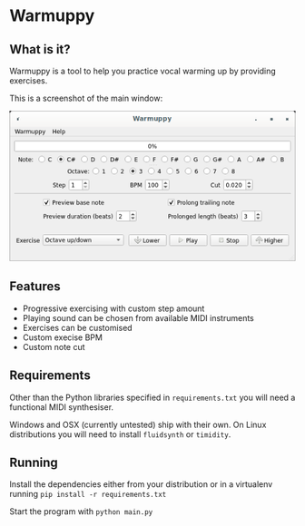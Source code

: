 # Warmuppy

## What is it?

Warmuppy is a tool to help you practice vocal warming up by providing exercises.

This is a screenshot of the main window:

![alt text](https://github.com/xstasi/warmuppy/blob/master/resources/screenshot.png?raw=true)

## Features

* Progressive exercising with custom step amount
* Playing sound can be chosen from available MIDI instruments
* Exercises can be customised
* Custom execise BPM
* Custom note cut

## Requirements

Other than the Python libraries specified in `requirements.txt` you will need a functional MIDI synthesiser.

Windows and OSX (currently untested) ship with their own. On Linux distributions you will need to install `fluidsynth` or `timidity`.

## Running

Install the dependencies either from your distribution or in a virtualenv running `pip install -r requirements.txt`

Start the program with `python main.py`
